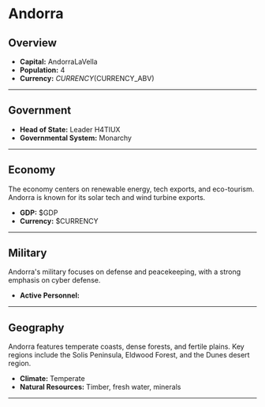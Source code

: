# Andorra

## Overview

- **Capital:** AndorraLaVella
- **Population:** 4
- **Currency:** $CURRENCY ($CURRENCY_ABV)

---

## Government

- **Head of State:** Leader H4TIUX
- **Governmental System:** Monarchy

---

## Economy
The economy centers on renewable energy, tech exports, and eco-tourism. Andorra is known for its solar tech and wind turbine exports.

- **GDP:** $GDP
- **Currency:** $CURRENCY

---

## Military
Andorra's military focuses on defense and peacekeeping, with a strong emphasis on cyber defense.

- **Active Personnel:** 

---

## Geography
Andorra features temperate coasts, dense forests, and fertile plains. Key regions include the Solis Peninsula, Eldwood Forest, and the Dunes desert region.

- **Climate:** Temperate
- **Natural Resources:** Timber, fresh water, minerals

---